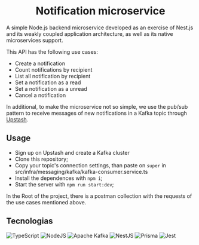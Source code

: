 <h1 align="center">Notification microservice</h1>

A simple Node.js backend microservice developed as an exercise of Nest.js and its weakly coupled application architecture, as well as its native microservices support.

This API has the following use cases:

* Create a notification 
* Count notifications by recipient
* List all notification by recipient
* Set a notification as a read
* Set a notification as a unread
* Cancel a notification

In additional, to make the microservice not so simple, we use the pub/sub pattern to receive messages of new notifications in a Kafka topic through [Upstash](https://upstash.com/).

## Usage

- Sign up on Upstash and create a Kafka cluster 
- Clone this repository;
- Copy your topic's connection settings, than paste on `super` in src/infra/messaging/kafka/kafka-consumer.service.ts
- Install the dependences with `npm i`;
- Start the server with `npm run start:dev`;

In the Root of the project, there is a postman collection with the requests of the use cases mentioned above.



## Tecnologias

![TypeScript](https://img.shields.io/badge/typescript-%23007ACC.svg?style=for-the-badge&logo=typescript&logoColor=white)
![NodeJS](https://img.shields.io/badge/node.js-6DA55F?style=for-the-badge&logo=node.js&logoColor=white) 
![Apache Kafka](https://img.shields.io/badge/Apache%20Kafka-000?style=for-the-badge&logo=apachekafka)
![NestJS](https://img.shields.io/badge/nestjs-%23E0234E.svg?style=for-the-badge&logo=nestjs&logoColor=white)
![Prisma](https://img.shields.io/badge/Prisma-3982CE?style=for-the-badge&logo=Prisma&logoColor=white)
![Jest](https://img.shields.io/badge/-jest-%23C21325?style=for-the-badge&logo=jest&logoColor=white)
